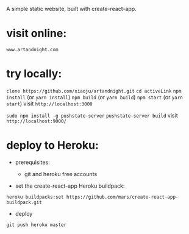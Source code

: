 A simple static website, built with create-react-app.

# visit online:

`www.artandnight.com`

# try locally:

`clone https://github.com/xiaoju/artandnight.git`
`cd activeLink`
`npm install` (or `yarn install`)
`npm build` (or `yarn build`)
`npm start` (or `yarn start`)
visit `http://localhost:3000`

`sudo npm install -g pushstate-server`
`pushstate-server build`
visit `http://localhost:9000/`

# deploy to Heroku:

* prerequisites:

  * git and heroku free accounts

* set the create-react-app Heroku buildpack:

`heroku buildpacks:set https://github.com/mars/create-react-app-buildpack.git`

* deploy

`git push heroku master`
